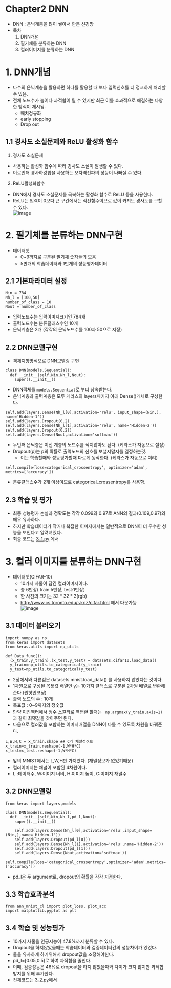 # Chapter2 DNN

- DNN : 은닉계층을 많이 쌓아서 만든 신경망
- 목차
  1. DNN개념
  2. 필기체를 분류하는 DNN
  3. 컬러이미지를 분류하는 DNN

# 1. DNN개념
- 다수의 은닉계층을 활용하면 하나를 활용할 때 보다 입력신호를 더 정교하게 처리할 수 있음.
- 전체 노드수가 늘어나 과적합이 될 수 있지만 최근 이를 효과적으로 해결하는 다양한 방식이 제시됨.
  - 배치정규화
  - early stopping
  - Drop out
## 1.1 경사도 소실문제와 ReLU 활성화 함수
1. 경사도 소실문제
  - 사용하는 활성화 함수에 따라 경사도 소실이 발생할 수 있다. 
  - 이로인해 경사하강법을 사용하는 오차역전파의 성능이 나빠질 수 있다.
2. ReLU활성화함수
  - DNN에서 경사도 소실문제를 극복하는 활성화 함수로 ReLU 등을 사용한다.
  - ReLU는 입력이 0보다 큰 구간에서는 직선함수이므로 값이 커져도 경사도를 구할 수 있다.\
  ![image](https://user-images.githubusercontent.com/70633080/109912436-68ab0b00-7cef-11eb-8244-894e12bd6590.png)

# 2. 필기체를 분류하는 DNN구현
- 데이터셋
  - 0~9까지로 구분된 필기체 숫자들의 모음
  - 5만개의 학습데이터와 1만개의 성능평가데이터
## 2.1 기본파라미터 설정
```
Nin = 784
Nh_l = [100,50]
number_of_class = 10
Nout = number_of_class
```
- 입력노드수는 입력이미지크기인 784개
- 출력노드수는 분류클래스수인 10개
- 은닉계층은 2개 (각각의 은닉노드수를 100과 50으로 지정)

## 2.2 DNN모델구현
- 객체지향방식으로 DNN모델링 구현
```
class DNN(models.Sequential):
  def __init__(self,Nin,Nh_l,Nout):
    super().__init__()
```
- DNN객체를 ```models.Sequential```로 부터 상속받는다.
- 은닉계층과 출력계층은 모두 케라스의 layers패키지 아래 Dense()개체로 구성한다.
```
self.add(layers.Dense(Nh_l[0],activation='relu', input_shape=(Nin,), name='Hidden-1'))
self.add(layers.Dropout(0.2)
self.add(layers.Dense(Nh_l[1],activation='relu', name='Hidden-2'))
self.add(layers.Dropout(0.2))
self.add(layers.Dense(Nout,activation='softmax'))
```
- 두번째 은닉층은 이전 계층의 노드수를 적지않아도 된다. (케라스가 자동으로 설정)
- Dropout(p)는 p의 확률로 출력노드의 신호를 보낼지말지를 결정하는것. 
  - 이는 학습할때와 성능평가할때 다르게 동작한다. (케라스가 자동으로 처리)
```
self.compile(loss=categorical_crossentropy', optimizer='adam', metrics=['accuracy'])
```
- 분류클래스수가 2개 이상이므로 categorical_crossentropy를 사용함. 

## 2.3 학습 및 평가
- 최종 성능평가 손실과 정확도는 각각 0.099와 0.97로 ANN의 결과(0.109,0.97)와 매우 유사하다.
- 하지만 학습데이터가 작거나 복잡한 이미지에서는 일반적으로 DNN이 더 우수한 성능을 보인다고 알려져있다.
- 최종 코드는 [3-1.py](https://github.com/sugyeong-yu/Keras_AI/blob/main/CH2.DNN/3-1.py) 에서 
# 3. 컬러 이미지를 분류하는 DNN구현
- 데이터셋(CIFAR-10)
  - 10가지 사물이 담긴 컬러이미지이다. 
  - 총 6만장( train:5만장, test:1만장)
  - 한 사진의 크기는 32 * 32 * 3(rgb)
  - <http://www.cs.toronto.edu/~kriz/cifar.html> 에서 다운가능\
![image](https://user-images.githubusercontent.com/70633080/111945183-8c0dec80-8b1c-11eb-80c8-0068d5caa4c4.png)

## 3.1 데이터 불러오기
```
import numpy as np
from keras import datasets
from keras.utils import np_utils

def Data_func():
  (x_train,y_train),(x_test,y_test) = datasets.cifar10.load_data()
  y_train=np_utils.to_categorical(y_train)
  y_test=np_utils.to_categorical(y_test)
```
- 2장에서와 다른점은 datasets.mnist.load_data() 를 사용하지 않았다는 것이다.
- 1차원으로 구성된 목푯값 배열인 y는 10가지 클래스로 구분된 2차원 배열로 변환해준다.(원핫인코딩)
- 출력 노드의 수 : 10개
- 목표값 : 0~9까지의 정숫값
-  만약 이진벡터에서 정수 스칼라로 역변환 할때는 ``` np.argmax(y_train,axis=1)```과 같이 최댓값을 찾아주면 된다.
-  다음으로 컬러값을 포함하는 이미지배열을 DNN이 다룰 수 있도록 차원을 바꿔준다.
```
L,W,H,C = x_train.shape ## C가 채널정ㅇ보
x_train=x_train.reshape(-1,W*H*C)
x_test=x_test.reshape(-1,W*H*C)
```
- 앞의 MNIST에서는 L,W,H만 가져왔다. (채널정보가 없었기때문)
- 컬러이미지는 채널이 포함된 4차원이다.
- L :데이터수, W:이미지 너비, H:이미지 높이, C:이미지 채널수

## 3.2 DNN모델링
```
from keras import layers,models

class DNN(models.Sequential):
  def __init__(self,Nin,Nh_l,pd_l,Nout):
    super().__init__()
    
    self.add(layers.Dense(Nh_l[0],activation='relu',input_shape=(Nin,),name='Hidden-1'))
    self.add(layers.Dropout(pd_l[0]))
    self.add(layers.Dense(Nh_l[1],activation='relu',name='Hidden-2'))
    self.add(layers.Dropout(pd_l[1]))
    self.add(layers.Dense(Nout,activation='softmax'))
    self.compile(loss='categorical_crossentropy',optimizer='adam',metrics=['accuracy'])
```
- pd_l은 두 argument로, dropout의 확률을 각각 지정한다.

## 3.3 학습효과분석
```
from ann_mnist_cl import plot_loss, plot_acc
import matplotlib.pyplot as plt
```
## 3.4 학습 및 성능평가
- 10가지 사물을 인공지능이 47.8%까지 분류할 수 있다.
- Dropout을 하지않았을때는 학습데이터와 검증데이터간의 성능차이가 있었다.
- 둘을 유사하게 하기위해서 dropout값을 조정해야한다.
- pd_l=[0.05,0.5]로 하여 과적합을 줄인다.
- 이때, 검증성능은 46%로 dropout을 하지 않았을때와 차이가 크지 않지만 과적합 방지를 위해 추가한다.
- 전체코드는 [3-2.py]()에서  
